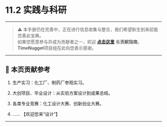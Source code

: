 # 11.2 实践与科研

---

> ⚠️ 本手册仍在完善中，正在进行信息收集与整合，我们希望新生到来前能完善此宝典。  
> 如果您愿意参与并成为贡献者之一，欢迎 **[点击这里](/CONTRIBUTING)** 看**贡献指南**。  
> **TimeNugget**项目组在此向您表示感谢。  

---

## 📌 本页贡献参考

1. 生产实习：化工厂、制药厂参观实习。

2. 大创项目、毕业设计：从实验方案设计到成果总结。

3. 各类专业竞赛：化工设计大赛、创新创业大赛。

4. ……  【欢迎您来“设计”】

---
